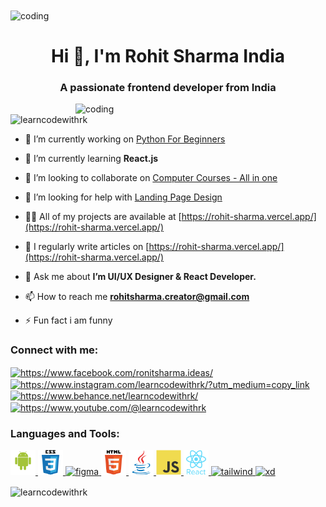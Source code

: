 <img align="center" alt="coding" width="1200" src="https://res.cloudinary.com/learncodewithrk/image/upload/v1681989910/Banner/banner_cfjp34.jpg">
<h1 align="center">Hi 👋, I'm Rohit Sharma India</h1>
<h3 align="center">A passionate frontend developer from India</h3>

<img align="right" alt="coding" width="400" src="https://cdn.pixabay.com/animation/2022/11/10/13/22/13-22-56-246_512.gif">

<p align="left"> <img src="https://komarev.com/ghpvc/?username=learncodewithrk&label=Profile%20views&color=0e75b6&style=flat" alt="learncodewithrk" /> </p>

- 🔭 I’m currently working on [Python For Beginners](https://play.google.com/store/apps/details?id=com.amulyasamajkalyan.pythonprogrammingexamples)

- 🌱 I’m currently learning **React.js**

- 👯 I’m looking to collaborate on [Computer Courses - All in one](https://play.google.com/store/apps/details?id=in.lanistaeducation.computerscience)

- 🤝 I’m looking for help with [Landing Page Design](https://www.behance.net/learncodewithrk/)

- 👨‍💻 All of my projects are available at [https://rohit-sharma.vercel.app/](https://rohit-sharma.vercel.app/)

- 📝 I regularly write articles on [https://rohit-sharma.vercel.app/](https://rohit-sharma.vercel.app/)

- 💬 Ask me about **I’m UI/UX Designer & React Developer.**

- 📫 How to reach me **rohitsharma.creator@gmail.com**

- ⚡ Fun fact i am funny

<h3 align="left">Connect with me:</h3>
<p align="left">


<a href="https://www.facebook.com/Ronitsharma.ideas/" target="blank"><img align="center" src="https://raw.githubusercontent.com/rahuldkjain/github-profile-readme-generator/master/src/images/icons/Social/facebook.svg" alt="https://www.facebook.com/ronitsharma.ideas/" height="30" width="40" /></a>
<a href="https://instagram.com/https://www.instagram.com/learncodewithrk/?utm_medium=copy_link" target="blank"><img align="center" src="https://raw.githubusercontent.com/rahuldkjain/github-profile-readme-generator/master/src/images/icons/Social/instagram.svg" alt="https://www.instagram.com/learncodewithrk/?utm_medium=copy_link" height="30" width="40" /></a>
<a href="https://www.behance.net/https://www.behance.net/learncodewithrk/" target="blank"><img align="center" src="https://raw.githubusercontent.com/rahuldkjain/github-profile-readme-generator/master/src/images/icons/Social/behance.svg" alt="https://www.behance.net/learncodewithrk/" height="30" width="40" /></a>
<a href="https://www.youtube.com/@learncodewithrk" target="blank"><img align="center" src="https://raw.githubusercontent.com/rahuldkjain/github-profile-readme-generator/master/src/images/icons/Social/youtube.svg" alt="https://www.youtube.com/@learncodewithrk" height="30" width="40" /></a>
</p>

<h3 align="left">Languages and Tools:</h3>
<p align="left"> <a href="https://developer.android.com" target="_blank" rel="noreferrer"> <img src="https://raw.githubusercontent.com/devicons/devicon/master/icons/android/android-original-wordmark.svg" alt="android" width="40" height="40"/> </a> <a href="https://www.w3schools.com/css/" target="_blank" rel="noreferrer"> <img src="https://raw.githubusercontent.com/devicons/devicon/master/icons/css3/css3-original-wordmark.svg" alt="css3" width="40" height="40"/> </a> <a href="https://www.figma.com/" target="_blank" rel="noreferrer"> <img src="https://www.vectorlogo.zone/logos/figma/figma-icon.svg" alt="figma" width="40" height="40"/> </a> <a href="https://www.w3.org/html/" target="_blank" rel="noreferrer"> <img src="https://raw.githubusercontent.com/devicons/devicon/master/icons/html5/html5-original-wordmark.svg" alt="html5" width="40" height="40"/> </a> <a href="https://www.java.com" target="_blank" rel="noreferrer"> <img src="https://raw.githubusercontent.com/devicons/devicon/master/icons/java/java-original.svg" alt="java" width="40" height="40"/> </a> <a href="https://developer.mozilla.org/en-US/docs/Web/JavaScript" target="_blank" rel="noreferrer"> <img src="https://raw.githubusercontent.com/devicons/devicon/master/icons/javascript/javascript-original.svg" alt="javascript" width="40" height="40"/> </a> <a href="https://reactjs.org/" target="_blank" rel="noreferrer"> <img src="https://raw.githubusercontent.com/devicons/devicon/master/icons/react/react-original-wordmark.svg" alt="react" width="40" height="40"/> </a> <a href="https://tailwindcss.com/" target="_blank" rel="noreferrer"> <img src="https://www.vectorlogo.zone/logos/tailwindcss/tailwindcss-icon.svg" alt="tailwind" width="40" height="40"/> </a> <a href="https://www.adobe.com/products/xd.html" target="_blank" rel="noreferrer"> <img src="https://cdn.worldvectorlogo.com/logos/adobe-xd.svg" alt="xd" width="40" height="40"/> </a> </p>

<p><img align="center" src="https://github-readme-streak-stats.herokuapp.com/?user=learncodewithrk&" alt="learncodewithrk" /></p>

